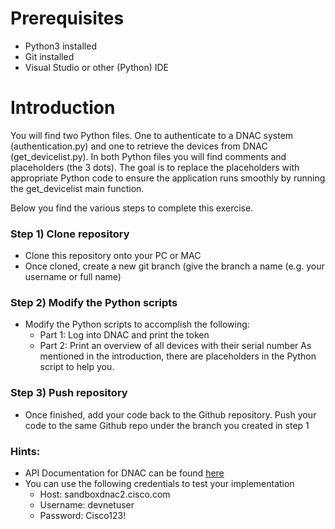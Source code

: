 # Prerequisites 
* Python3 installed
* Git installed
* Visual Studio or other (Python) IDE

# Introduction

You will find two Python files. One to authenticate to a DNAC system (authentication.py) and one to retrieve the devices from DNAC (get_devicelist.py). In both Python files you will find comments and placeholders (the 3 dots). The goal is to replace the placeholders with appropriate Python code to ensure the application runs smoothly by running the  get_devicelist main function.

Below you find the various steps to complete this exercise.

### Step 1)	Clone repository
* Clone this repository onto your PC or MAC
* Once cloned, create a new git branch (give the branch a name (e.g. your username or full name)

### Step 2)	Modify the Python scripts

- Modify the Python scripts to accomplish the following:
  * Part 1: Log into DNAC and print the token
  * Part 2: Print an overview of all devices with their serial number
  As mentioned in the introduction, there are placeholders in the Python script to help you.

### Step 3) Push repository
* Once finished, add your code back to the Github repository. Push your code to the same Github repo under the branch you created in step 1

### Hints:

- API Documentation for DNAC can be found [here](https://developer.cisco.com/docs/dna-center/#!cisco-dna-2-1-2-x-api-overview)
- You can use the following credentials to test your implementation
  * Host: sandboxdnac2.cisco.com
  * Username: devnetuser
  * Password: Cisco123!
